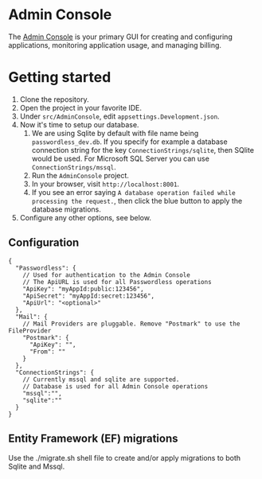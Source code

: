 # Admin Console
The [Admin Console](https://admin.passwordless.dev/) is your primary GUI for creating and configuring applications, monitoring application usage, and managing billing.

# Getting started
1. Clone the repository.
2. Open the project in your favorite IDE.
3. Under `src/AdminConsole`, edit `appsettings.Development.json`.
4. Now it's time to setup our database.
   1. We are using Sqlite by default with file name being `passwordless_dev.db`. If you specify for example a database connection string for the key `ConnectionStrings/sqlite`, then SQlite would be used. For Microsoft SQL Server you can use `ConnectionStrings/mssql`.
   2. Run the `AdminConsole` project.
   3. In your browser, visit `http://localhost:8001`.
   4. If you see an error saying `A database operation failed while processing the request.`, then click the blue button to apply the database migrations.
5. Configure any other options, see below.

## Configuration

```json5
{
  "Passwordless": {
    // Used for authentication to the Admin Console
    // The ApiURL is used for all Passwordless operations
    "ApiKey": "myAppId:public:123456",
    "ApiSecret": "myAppId:secret:123456",
    "ApiUrl": "<optional>"
  },
  "Mail": {
    // Mail Providers are pluggable. Remove "Postmark" to use the FileProvider
    "Postmark": {
      "ApiKey": "",
      "From": ""
    }
  },
  "ConnectionStrings": {
    // Currently mssql and sqlite are supported.
    // Database is used for all Admin Console operations
    "mssql":"",
    "sqlite":""
  }
}
```

## Entity Framework (EF) migrations
Use the ./migrate.sh shell file to create and/or apply migrations to both Sqlite and Mssql.